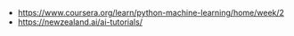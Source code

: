 * https://www.coursera.org/learn/python-machine-learning/home/week/2
* https://newzealand.ai/ai-tutorials/
